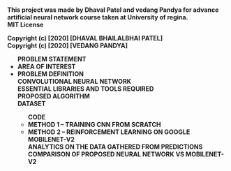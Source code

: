 ﻿<b><br>This project was made by Dhaval Patel and vedang Pandya for advance artificial neural network course taken at University of regina.<b><br>
MIT License

Copyright (c) [2020] [DHAVAL BHAILALBHAI PATEL]<br>
Copyright (c) [2020] [VEDANG PANDYA]
<ul><b>PROBLEM STATEMENT<b><br>
<li><b>AREA OF INTEREST <b><br></li>
<li><b>PROBLEM DEFINITION<b><br></li>
<b>CONVOLUTIONAL NEURAL NETWORK<b><br>
<b>ESSENTIAL LIBRARIES AND TOOLS REQUIRED<b><br>
<b>PROPOSED ALGORITHM<b><br>
<b>DATASET<b><br>
<ul><b>CODE<b><br>
<li><b>METHOD 1 – TRAINING CNN FROM SCRATCH<b><br></li>
<li><b>METHOD 2 – REINFORCEMENT LEARNING ON GOOGLE MOBILENET-V2<b><br></li>
<b>ANALYTICS ON THE DATA GATHERED FROM PREDICTIONS<b><br>
<b>COMPARISON OF PROPOSED NEURAL NETWORK VS MOBILENET-V2<b><br>
